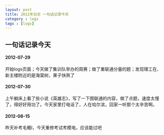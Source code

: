 ```yaml
---
layout: post
title: 2012年日志 一句话记录今天
category : logs 
tags : [logs]
---
```


##  一句话记录今天 

#### 2012-07-29   
开始logs页面；今天做了集训队举办的周赛；做了重联通分量的题；发现理工在、新主楼附近的是海棠树，果子快熟了  


#### 2012-07-30   
上午躺床上看了些小说《英雄志》，写了一下图联通的内容，做了点题，速度太慢了，得好好用功了。今天家里打电话了，人在哈尔滨，回家一听那个太辛苦啊。   


#### 2012-08-15
昨天补考毛概I，今天重修考试考模电，应该能过吧  
